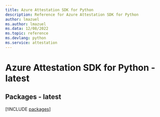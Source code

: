 ```yaml
---
title: Azure Attestation SDK for Python
description: Reference for Azure Attestation SDK for Python
author: lmazuel
ms.author: lmazuel
ms.data: 12/08/2022
ms.topic: reference
ms.devlang: python
ms.service: attestation
---
```

# Azure Attestation SDK for Python - latest
## Packages - latest
[!INCLUDE [packages](attestation-index.md)]